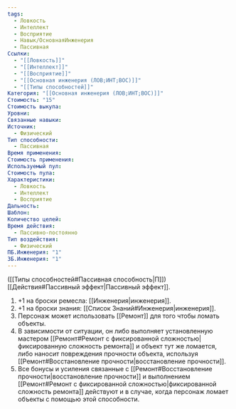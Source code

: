 ```yaml
---
tags:
  - Ловкость
  - Интеллект
  - Восприятие
  - Навык/ОсновнаяИнженерия
  - Пассивная
Ссылки:
  - "[[Ловкость]]"
  - "[[Интеллект]]"
  - "[[Восприятие]]"
  - "[[Основная инженерия (ЛОВ;ИНТ;ВОС)]]"
  - "[[Типы способностей]]"
Категория: "[[Основная инженерия (ЛОВ;ИНТ;ВОС)]]"
Стоимость: "15"
Стоимость выкупа:
Уровни:
Связанные навыки:
Источник:
  - Физический
Тип способности:
  - Пассивная
Время применения:
Стоимость применения:
Используемый пул:
Стоимость пула:
Характеристики:
  - Ловкость
  - Интеллект
  - Восприятие
Дальность:
Шаблон:
Количество целей:
Время действия:
  - Пассивно-постоянно
Тип воздействия:
  - Физический
ПБ.Инженерия: "1"
ЗБ.Инженерия: "1"
---
```

([[Типы способностей#Пассивная способность|П]]) [[Действия#Пассивный эффект|Пассивный эффект]]. 

1. +1 на броски ремесла: [[Инженерия|инженерия]].
2. +1 на броски знания: [[Список Знаний#Инженерия|инженерия]].
3. Персонаж может использовать [[Ремонт]] для того чтобы ломать объекты.
4. В зависимости от ситуации, он либо выполняет установленную мастером [[Ремонт#Ремонт с фиксированной сложностью|фиксированную сложность ремонта]] и объект тут же ломается, либо наносит повреждения прочности объекта, используя [[Ремонт#Восстановление прочности|восстановление прочности]].
5. Все бонусы и усиления связанные с [[Ремонт#Восстановление прочности|восстановление прочности]] и выполнением [[Ремонт#Ремонт с фиксированной сложностью|фиксированной сложность ремонта]] действуют и в случае, когда персонаж ломает объекты с помощью этой способности. 